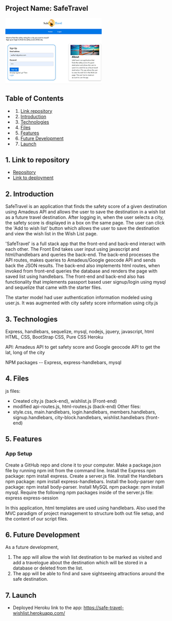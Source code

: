 ## Project Name: SafeTravel


 [![Thumbnail](public/image/sf-travel.jpg)](https://safe-travel-wishlist.herokuapp.com/)


## Table of Contents

<!-- vscode-markdown-toc -->
* 1. [Link repository](#Linktorepository)
* 2. [Introduction](#Introduction)
* 3. [Technologies](#Technologies)
* 4. [Files](#Files)
* 5. [Features](#Features)
* 6. [Future Development](#FutureDeveloment)
* 7. [Launch](#Launch)

<!-- vscode-markdown-toc-config
	numbering=true
	autoSave=true
	/vscode-markdown-toc-config -->
<!-- /vscode-markdown-toc -->

##  1. <a name='Linktorepository'></a>Link to repository

* [Repository](https://github.com/sskumar4/safetravel)
* [Link to deployment](https://safe-travel-wishlist.herokuapp.com/)
  
##  2. <a name='Introduction'></a>Introduction   

SafeTravel is an application that finds the safety score of a given destination using Amadeus API and allows the user to save the destination in a wish list as a future travel destination. After logging in, when the user selects a city, the safety score is displayed in a box on the same page. The user can click the 'Add to wish list' button which allows the user to save the destination and view the wish list in the Wish List page.

'SafeTravel' is a full stack app that the front-end and back-end interact with each other. The Front End takes user input using javascript and html/handlebars and queries the back-end. The back-end processes the API routes, makes queries to Amadeus/Google geocode API and sends back the JSON results. The back-end also implements html routes, when invoked from front-end queries the database and renders the page with saved list using handlebars. The front-end and back-end also has functionality that implements passport based user signup/login using mysql and sequelize that came with the starter files.

The starter model had user authentication information modeled using user.js. It was augmented with city safety score information using city.js

##  3. <a name='Technologies'></a>Technologies 
Express, handlebars, sequelize, mysql, nodejs, jquery, javascript, html HTML, CSS, BootStrap CSS, Pure CSS Heroku 

API: Amadeus API to get safety score and Google geocode API to get the lat, long of the city

NPM packages -- Express, express-handlebars, mysql

##  4. <a name='Files'></a>Files

js files:
 * Created city.js (back-end), wishlist.js (Front-end)
 * modified api-routes.js, html-routes.js (back-end)
Other files:
* style.css, main.handlebars, login.handlebars, members.handlebars, signup.handlebars, city-block.handlebars, wishlist.handlebars (front-end)

##  5. <a name='Features'></a>Features

### App Setup
 Create a GitHub repo and clone it to your computer.
 Make a package.json file by running npm init from the command line.
 Install the Express npm package: npm install express.
 Create a server.js file.
 Install the Handlebars npm package: npm install express-handlebars.
 Install the body-parser npm package: npm install body-parser.
 Install MySQL npm package: npm install mysql.
 Require the following npm packages inside of the server.js file: 
 express
 express-session

In this application, html templates are used using handlebars. Also used the MVC paradigm of project management to structure both out file setup, and the content of our script files.

## 6. <a name='Future Development'></a>Future Development
As a future development,
  1.  The app will allow the wish list destination to be marked as visited and add a travelogue about the destination which will be stored in a database or deleted from the list.
  2.  The app will be able to find and save sightseeing attractions around the safe destination.



## 7. <a name='Launch'></a>Launch

* Deployed Heroku link to the app: https://safe-travel-wishlist.herokuapp.com/
